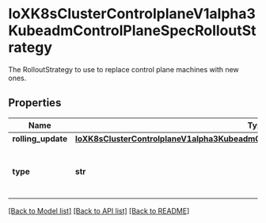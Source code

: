 # IoXK8sClusterControlplaneV1alpha3KubeadmControlPlaneSpecRolloutStrategy

The RolloutStrategy to use to replace control plane machines with new ones.
## Properties
Name | Type | Description | Notes
------------ | ------------- | ------------- | -------------
**rolling_update** | [**IoXK8sClusterControlplaneV1alpha3KubeadmControlPlaneSpecRolloutStrategyRollingUpdate**](IoXK8sClusterControlplaneV1alpha3KubeadmControlPlaneSpecRolloutStrategyRollingUpdate.md) |  | [optional] 
**type** | **str** | Type of rollout. Currently the only supported strategy is \&quot;RollingUpdate\&quot;. Default is RollingUpdate. | [optional] 

[[Back to Model list]](../README.md#documentation-for-models) [[Back to API list]](../README.md#documentation-for-api-endpoints) [[Back to README]](../README.md)



